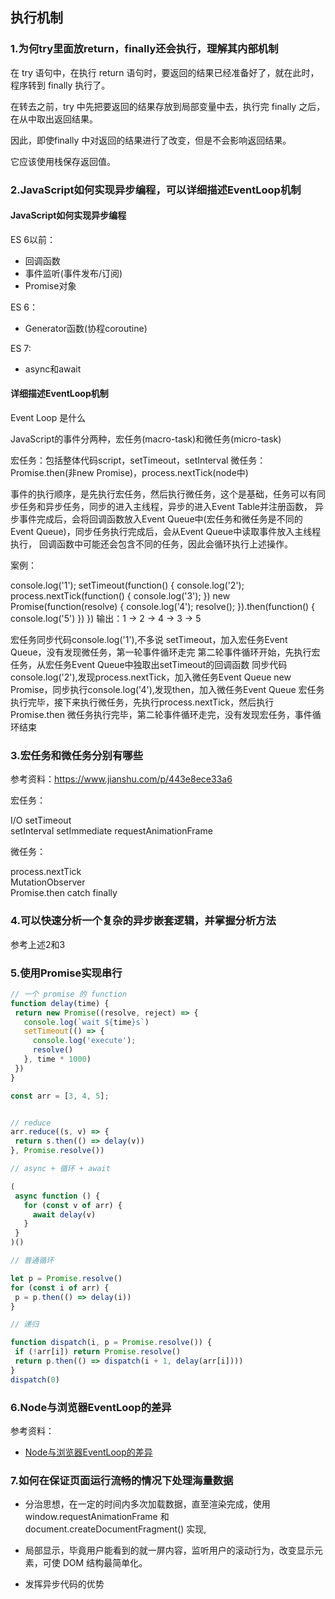 ## 执行机制

### 1.为何try里面放return，finally还会执行，理解其内部机制

在 try 语句中，在执行 return 语句时，要返回的结果已经准备好了，就在此时，程序转到 finally 执行了。

在转去之前，try 中先把要返回的结果存放到局部变量中去，执行完 finally 之后，在从中取出返回结果。

因此，即使finally 中对返回的结果进行了改变，但是不会影响返回结果。

它应该使用栈保存返回值。


### 2.JavaScript如何实现异步编程，可以详细描述EventLoop机制



#### JavaScript如何实现异步编程 


ES 6以前：

* 回调函数
* 事件监听(事件发布/订阅)
* Promise对象

ES 6：

* Generator函数(协程coroutine)

ES 7:

* async和await

#### 详细描述EventLoop机制

Event Loop 是什么

JavaScript的事件分两种，宏任务(macro-task)和微任务(micro-task)

宏任务：包括整体代码script，setTimeout，setInterval
微任务：Promise.then(非new Promise)，process.nextTick(node中)

事件的执行顺序，是先执行宏任务，然后执行微任务，这个是基础，任务可以有同步任务和异步任务，同步的进入主线程，异步的进入Event Table并注册函数，
异步事件完成后，会将回调函数放入Event Queue中(宏任务和微任务是不同的Event Queue)，同步任务执行完成后，会从Event Queue中读取事件放入主线程执行，
回调函数中可能还会包含不同的任务，因此会循环执行上述操作。

案例：

console.log('1');
setTimeout(function() {
    console.log('2');
    process.nextTick(function() {
        console.log('3');
    })
    new Promise(function(resolve) {
        console.log('4');
        resolve();
    }).then(function() {
        console.log('5')
    })
})
输出：1 -> 2 -> 4 -> 3 -> 5

宏任务同步代码console.log('1'),不多说
setTimeout，加入宏任务Event Queue，没有发现微任务，第一轮事件循环走完
第二轮事件循环开始，先执行宏任务，从宏任务Event Queue中独取出setTimeout的回调函数
同步代码console.log('2'),发现process.nextTick，加入微任务Event Queue
new Promise，同步执行console.log('4'),发现then，加入微任务Event Queue
宏任务执行完毕，接下来执行微任务，先执行process.nextTick，然后执行Promise.then
微任务执行完毕，第二轮事件循环走完，没有发现宏任务，事件循环结束

### 3.宏任务和微任务分别有哪些

参考资料：https://www.jianshu.com/p/443e8ece33a6

宏任务：

I/O	
setTimeout	
setInterval	
setImmediate
requestAnimationFrame

微任务：

process.nextTick	
MutationObserver	
Promise.then catch finally

### 4.可以快速分析一个复杂的异步嵌套逻辑，并掌握分析方法

参考上述2和3

### 5.使用Promise实现串行

```jsx
// 一个 promise 的 function
function delay(time) {
 return new Promise((resolve, reject) => {
   console.log(`wait ${time}s`)
   setTimeout(() => {
     console.log('execute');
     resolve()
   }, time * 1000)
 })
}

const arr = [3, 4, 5];


// reduce
arr.reduce((s, v) => {
 return s.then(() => delay(v))
}, Promise.resolve())

// async + 循环 + await

(
 async function () {
   for (const v of arr) {
     await delay(v)
   }
 }
)()

// 普通循环

let p = Promise.resolve()
for (const i of arr) {
 p = p.then(() => delay(i))
}

// 递归

function dispatch(i, p = Promise.resolve()) {
 if (!arr[i]) return Promise.resolve()
 return p.then(() => dispatch(i + 1, delay(arr[i])))
}
dispatch(0)


```

### 6.Node与浏览器EventLoop的差异

参考资料：

* [Node与浏览器EventLoop的差异](https://www.cnblogs.com/fundebug/p/diffrences-of-browser-and-node-in-event-loop.html)

### 7.如何在保证页面运行流畅的情况下处理海量数据

* 分治思想，在一定的时间内多次加载数据，直至渲染完成，使用 window.requestAnimationFrame 和 document.createDocumentFragment() 实现, 

* 局部显示，毕竟用户能看到的就一屏内容，监听用户的滚动行为，改变显示元素，可使 DOM 结构最简单化。

* 发挥异步代码的优势